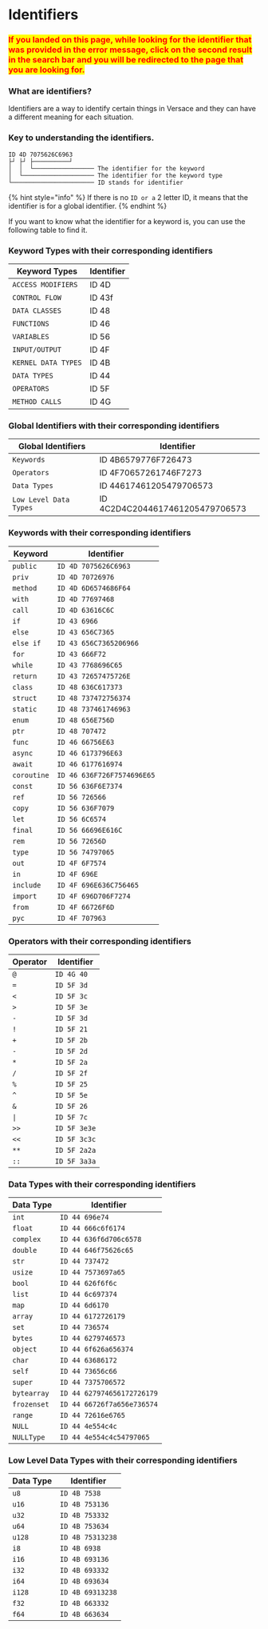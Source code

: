 # Identifiers

### <mark style="color:red;">If you landed on this page, while looking for the identifier that was provided in the error message, click on the second result in the search bar and you will be redirected to the page that you are looking for.</mark>

### What are identifiers?

Identifiers are a way to identify certain things in Versace and they can have a different meaning for each situation.

### Key to understanding the identifiers.

```
ID 4D 7075626C6963
├┘ ├┘ ├──────────┘
│  │  └───────────────── The identifier for the keyword
│  └──────────────────── The identifier for the keyword type
└─────────────────────── ID stands for identifier
```

{% hint style="info" %}
If there is no `ID or a` 2 letter ID, it means that the identifier is for a global identifier.
{% endhint %}

If you want to know what the identifier for a keyword is, you can use the following table to find it.

### Keyword Types with their corresponding identifiers

| Keyword Types       | Identifier |
| ------------------- | ---------- |
| `ACCESS MODIFIERS`  | ID 4D      |
| `CONTROL FLOW`      | ID 43f     |
| `DATA CLASSES`      | ID 48      |
| `FUNCTIONS`         | ID 46      |
| `VARIABLES`         | ID 56      |
| `INPUT/OUTPUT`      | ID 4F      |
| `KERNEL DATA TYPES` | ID 4B      |
| `DATA TYPES`        | ID 44      |
| `OPERATORS`         | ID 5F      |
| `METHOD CALLS`      | ID 4G      |

### Global Identifiers with their corresponding identifiers

| Global Identifiers     | Identifier                      |
| ---------------------- | ------------------------------- |
| `Keywords`             | ID 4B6579776F726473             |
| `Operators`            | ID 4F70657261746F7273           |
| `Data Types`           | ID 44617461205479706573         |
| `Low Level Data Types` | ID 4C2D4C2044617461205479706573 |

### Keywords with their corresponding identifiers

| Keyword     | Identifier                 |
| ----------- | -------------------------- |
| `public`    | `ID 4D 7075626C6963`       |
| `priv`      | `ID 4D 70726976`           |
| `method`    | `ID 4D 6D6574686F64`       |
| `with`      | `ID 4D 77697468`           |
| `call`      | `ID 4D 63616C6C`           |
| `if`        | `ID 43 6966`               |
| `else`      | `ID 43 656C7365`           |
| `else if`   | `ID 43 656C7365206966`     |
| `for`       | `ID 43 666F72`             |
| `while`     | `ID 43 7768696C65`         |
| `return`    | `ID 43 72657475726E`       |
| `class`     | `ID 48 636C617373`         |
| `struct`    | `ID 48 737472756374`       |
| `static`    | `ID 48 737461746963`       |
| `enum`      | `ID 48 656E756D`           |
| `ptr`       | `ID 48 707472`             |
| `func`      | `ID 46 66756E63`           |
| `async`     | `ID 46 6173796E63`         |
| `await`     | `ID 46 6177616974`         |
| `coroutine` | `ID 46 636F726F7574696E65` |
| `const`     | `ID 56 636F6E7374`         |
| `ref`       | `ID 56 726566`             |
| `copy`      | `ID 56 636F7079`           |
| `let`       | `ID 56 6C6574`             |
| `final`     | `ID 56 66696E616C`         |
| `rem`       | `ID 56 72656D`             |
| `type`      | `ID 56 74797065`           |
| `out`       | `ID 4F 6F7574`             |
| `in`        | `ID 4F 696E`               |
| `include`   | `ID 4F 696E636C756465`     |
| `import`    | `ID 4F 696D706F7274`       |
| `from`      | `ID 4F 66726F6D`           |
| `pyc`       | `ID 4F 707963`             |

### Operators with their corresponding identifiers

| Operator | Identifier   |
| -------- | ------------ |
| `@`      | `ID 4G 40`   |
| `=`      | `ID 5F 3d`   |
| `<`      | `ID 5F 3c`   |
| `>`      | `ID 5F 3e`   |
| `-`      | `ID 5F 3d`   |
| `!`      | `ID 5F 21`   |
| `+`      | `ID 5F 2b`   |
| `-`      | `ID 5F 2d`   |
| `*`      | `ID 5F 2a`   |
| `/`      | `ID 5F 2f`   |
| `%`      | `ID 5F 25`   |
| `^`      | `ID 5F 5e`   |
| `&`      | `ID 5F 26`   |
| `\|`     | `ID 5F 7c`   |
| `>>`     | `ID 5F 3e3e` |
| `<<`     | `ID 5F 3c3c` |
| `**`     | `ID 5F 2a2a` |
| `::`     | `ID 5F 3a3a` |

### Data Types with their corresponding identifiers

| Data Type   | Identifier                 |
| ----------- | -------------------------- |
| `int`       | `ID 44 696e74`             |
| `float`     | `ID 44 666c6f6174`         |
| `complex`   | `ID 44 636f6d706c6578`     |
| `double`    | `ID 44 646f75626c65`       |
| `str`       | `ID 44 737472`             |
| `usize`     | `ID 44 7573697a65`         |
| `bool`      | `ID 44 626f6f6c`           |
| `list`      | `ID 44 6c697374`           |
| `map`       | `ID 44 6d6170`             |
| `array`     | `ID 44 6172726179`         |
| `set`       | `ID 44 736574`             |
| `bytes`     | `ID 44 6279746573`         |
| `object`    | `ID 44 6f626a656374`       |
| `char`      | `ID 44 63686172`           |
| `self`      | `ID 44 73656c66`           |
| `super`     | `ID 44 7375706572`         |
| `bytearray` | `ID 44 627974656172726179` |
| `frozenset` | `ID 44 66726f7a656e736574` |
| `range`     | `ID 44 72616e6765`         |
| `NULL`      | `ID 44 4e554c4c`           |
| `NULLType`  | `ID 44 4e554c4c54797065`   |

### Low Level Data Types with their corresponding identifiers

| Data Type | Identifier       |
| --------- | ---------------- |
| `u8`      | `ID 4B 7538`     |
| `u16`     | `ID 4B 753136`   |
| `u32`     | `ID 4B 753332`   |
| `u64`     | `ID 4B 753634`   |
| `u128`    | `ID 4B 75313238` |
| `i8`      | `ID 4B 6938`     |
| `i16`     | `ID 4B 693136`   |
| `i32`     | `ID 4B 693332`   |
| `i64`     | `ID 4B 693634`   |
| `i128`    | `ID 4B 69313238` |
| `f32`     | `ID 4B 663332`   |
| `f64`     | `ID 4B 663634`   |
